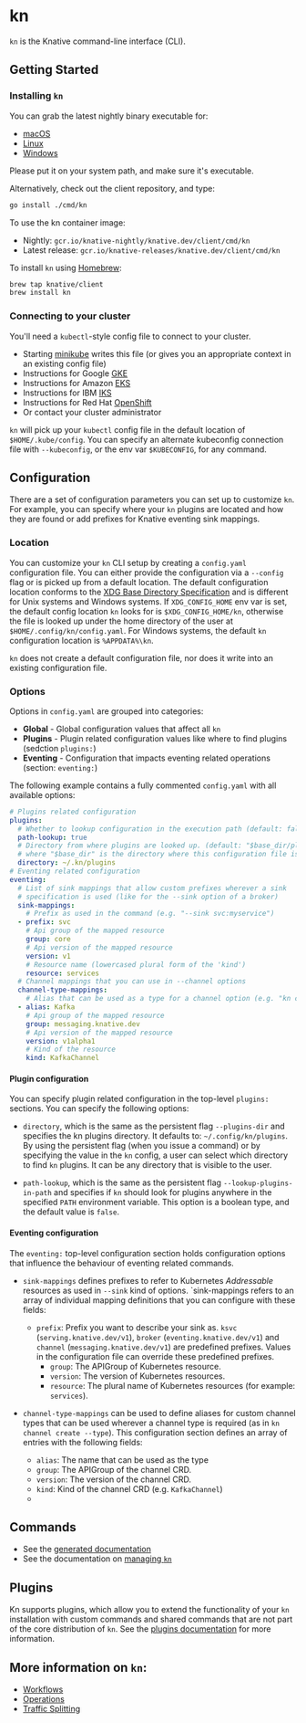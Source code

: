 # kn

`kn` is the Knative command-line interface (CLI).

## Getting Started

### Installing `kn`

You can grab the latest nightly binary executable for:

- [macOS](https://storage.googleapis.com/knative-nightly/client/latest/kn-darwin-amd64)
- [Linux](https://storage.googleapis.com/knative-nightly/client/latest/kn-linux-amd64)
- [Windows](https://storage.googleapis.com/knative-nightly/client/latest/kn-windows-amd64.exe)

Please put it on your system path, and make sure it's executable.

Alternatively, check out the client repository, and type:

```bash
go install ./cmd/kn
```

To use the kn container image:

- Nightly: `gcr.io/knative-nightly/knative.dev/client/cmd/kn`
- Latest release: `gcr.io/knative-releases/knative.dev/client/cmd/kn`

To install `kn` using [Homebrew](https://brew.sh):

```bash
brew tap knative/client
brew install kn
```

### Connecting to your cluster

You'll need a `kubectl`-style config file to connect to your cluster.

- Starting [minikube](https://github.com/kubernetes/minikube) writes this file
  (or gives you an appropriate context in an existing config file)
- Instructions for Google
  [GKE](https://cloud.google.com/kubernetes-engine/docs/how-to/cluster-access-for-kubectl)
- Instructions for Amazon
  [EKS](https://docs.aws.amazon.com/eks/latest/userguide/create-kubeconfig.html)
- Instructions for IBM
  [IKS](https://cloud.ibm.com/docs/containers?topic=containers-getting-started)
- Instructions for Red Hat
  [OpenShift](https://docs.openshift.com/container-platform/4.1/cli_reference/administrator-cli-commands.html#create-kubeconfig)
- Or contact your cluster administrator

`kn` will pick up your `kubectl` config file in the default location of
`$HOME/.kube/config`. You can specify an alternate kubeconfig connection file
with `--kubeconfig`, or the env var `$KUBECONFIG`, for any command.

## Configuration

There are a set of configuration parameters you can set up to customize
`kn`. For example, you can specify where your `kn` plugins are located and how
they are found or add prefixes for Knative eventing sink mappings.

### Location

You can customize your `kn` CLI setup by creating a `config.yaml` configuration file. You can either provide the configuration via a `--config` flag or is picked up from a default location. The default configuration location conforms to the [XDG Base Directory Specification](https://specifications.freedesktop.org/basedir-spec/basedir-spec-latest.html) and is different for Unix systems and Windows systems. If `XDG_CONFIG_HOME` env var is set, the default config location `kn` looks for is `$XDG_CONFIG_HOME/kn`, otherwise the file is looked up under the home directory of the user at `$HOME/.config/kn/config.yaml`. For Windows systems, the default `kn` configuration location is `%APPDATA%\kn`.

`kn` does not create a default configuration file, nor does it write into an existing configuration file.

### Options

Options in `config.yaml` are grouped into categories:

* **Global** - Global configuration values that affect all `kn`
* **Plugins** - Plugin related configuration values like where to find plugins (sedction `plugins:`)
* **Eventing** - Configuration that impacts eventing related operations (section: `eventing:`)

The following example contains a fully commented `config.yaml` with all available options:

```yaml
# Plugins related configuration
plugins:
  # Whether to lookup configuration in the execution path (default: false)
  path-lookup: true
  # Directory from where plugins are looked up. (default: "$base_dir/plugins"
  # where "$base_dir" is the directory where this configuration file is stored)
  directory: ~/.kn/plugins
# Eventing related configuration
eventing:
  # List of sink mappings that allow custom prefixes wherever a sink
  # specification is used (like for the --sink option of a broker)
  sink-mappings:
    # Prefix as used in the command (e.g. "--sink svc:myservice")
  - prefix: svc
    # Api group of the mapped resource
    group: core
    # Api version of the mapped resource
    version: v1
    # Resource name (lowercased plural form of the 'kind')
    resource: services
  # Channel mappings that you can use in --channel options
  channel-type-mappings:
    # Alias that can be used as a type for a channel option (e.g. "kn create channel mychannel --type Kafka")
  - alias: Kafka
    # Api group of the mapped resource
    group: messaging.knative.dev
    # Api version of the mapped resource
    version: v1alpha1
    # Kind of the resource
    kind: KafkaChannel
```

#### Plugin configuration

You can specify plugin related configuration in the top-level `plugins:` sections.
You can specify the following options:

* `directory`, which is the same as the persistent flag `--plugins-dir` and specifies the kn plugins directory. It defaults to: `~/.config/kn/plugins`.
   By using the persistent flag (when you issue a command) or by specifying the
   value in the `kn` config, a user can select which directory to find `kn`
   plugins. It can be any directory that is visible to the user.

* `path-lookup`, which is the same as the persistent flag
   `--lookup-plugins-in-path` and specifies if `kn` should look for plugins anywhere in the specified `PATH` environment variable. This option is a boolean type, and the default value is `false`.

#### Eventing configuration

The `eventing:` top-level configuration section holds configuration options that influence the behaviour of eventing related commands.

* `sink-mappings` defines prefixes to refer to Kubernetes _Addressable_ resources as
   used in `--sink` kind of options. `sink-mappings refers to an array of individual mapping definitions that you can configure with these fields:
   - `prefix`: Prefix you want to describe your sink as. `ksvc`
      (`serving.knative.dev/v1`), `broker` (`eventing.knative.dev/v1`) and `channel` (`messaging.knative.dev/v1`) are predefined prefixes. Values in the configuration file can override these predefined prefixes.
      - `group`: The APIGroup of Kubernetes resource.
      - `version`: The version of Kubernetes resources.
      - `resource`: The plural name of Kubernetes resources (for example:
         `services`).

* `channel-type-mappings` can be used to define aliases for custom channel types that can be used wherever a channel type is required (as in `kn channel create --type`). This configuration section defines an array of entries with the following fields:
   - `alias`: The name that can be used as the type
   - `group`: The APIGroup of the channel CRD.
   - `version`: The version of the channel CRD.
   - `kind`: Kind of the channel CRD (e.g. `KafkaChannel`)
   -
## Commands

- See the [generated documentation](cmd/kn.md)
- See the documentation on [managing `kn`](operations/management.md)

## Plugins

Kn supports plugins, which allow you to extend the functionality of your `kn`
installation with custom commands and shared commands that are not part
of the core distribution of `kn`. See the
[plugins documentation](plugins/README.md) for more information.

## More information on `kn`:

- [Workflows](workflows/README.md)
- [Operations](operations/README.md)
- [Traffic Splitting](traffic/README.md)

